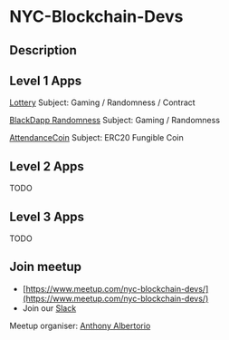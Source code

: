 # NYC-Blockchain-Devs

## Description

## Level 1 Apps

[Lottery](Lottery/all_implementations.md) Subject: Gaming / Randomness / Contract

[BlackDapp Randomness](/BlackDapp/all_implementations.md) Subject: Gaming / Randomness

[AttendanceCoin](/AttendanceCoin/all_implementations.md) Subject: ERC20 Fungible Coin 

## Level 2 Apps

TODO

## Level 3 Apps

TODO


## Join meetup
- [https://www.meetup.com/nyc-blockchain-devs/](https://www.meetup.com/nyc-blockchain-devs/)
- Join our [Slack](http://bit.ly/LinniaProtocolSlack)

Meetup organiser: [Anthony Albertorio](https://github.com/tesla809)
